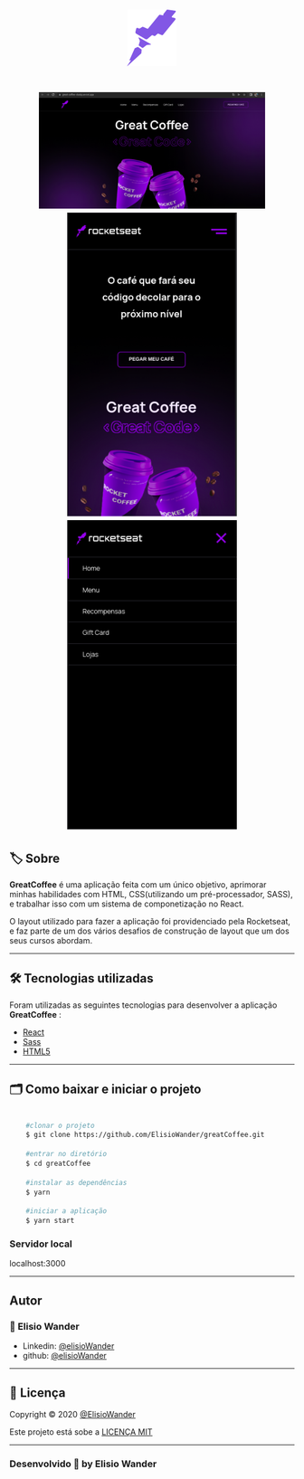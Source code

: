 <h1 align="center">
    <img src="./public/assets/logo-desktop.svg">
</h1>

<h1 align="center">
    <img src="./public/assets/desktop-version.png" width="400px"> 
    <img src="./public/assets/mobile-version.png" width="300px">
    <img src="./public/assets/menu-burger.png" width="300px"> 
</h1>

## 🏷️ Sobre 
**GreatCoffee** é uma aplicação feita com um único objetivo, aprimorar minhas habilidades com HTML, CSS(utilizando um pré-processador, SASS), e trabalhar isso com um sistema de componetização no React.

O layout utilizado para fazer a aplicação foi providenciado pela Rocketseat, e faz parte de um dos vários desafios de construção de layout que um dos seus cursos abordam.

---

## 🛠️ Tecnologias utilizadas
Foram utilizadas as seguintes tecnologias para desenvolver a aplicação **GreatCoffee** :

- [React](https://pt-br.reactjs.org/)
- [Sass](https://sass-lang.com/)
- [HTML5](https://pt.wikipedia.org/wiki/HTML5)

---

## 🗂️ Como baixar e iniciar o projeto 

```bash

    #clonar o projeto
    $ git clone https://github.com/ElisioWander/greatCoffee.git

    #entrar no diretório
    $ cd greatCoffee

    #instalar as dependências
    $ yarn

    #iniciar a aplicação
    $ yarn start
```
### Servidor local
localhost:3000

---

## Autor
### 👤 Elisio Wander

- Linkedin: [@elisioWander](https://www.linkedin.com/in/elisio-wander-b88b69136/)
- github: [@elisioWander](https://github.com/ElisioWander)

---
## 📝 Licença
Copyright © 2020 [@ElisioWander](https://github.com/ElisioWander/greatCoffee/blob/main/LICENSE)

Este projeto está sobe a [LICENÇA MIT](https://opensource.org/licenses/MIT)

---

### Desenvolvido 💜 by Elisio Wander
